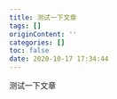 ```yaml
---
title: 测试一下文章
tags: []
originContent: ''
categories: []
toc: false
date: 2020-10-17 17:34:44
---
```


测试一下文章